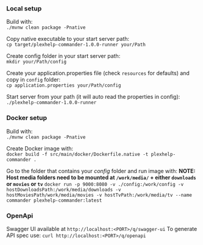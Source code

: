 ### Local setup
Build with:  
`./mvnw clean package -Pnative`

Copy native executable to your start server path:  
`cp target/plexhelp-commander-1.0.0-runner your/Path`

Create config folder in your start server path:  
`mkdir your/Path/config`

Create your application.properties file (check `resources` for defaults) and copy in `config` folder:  
`cp application.properties your/Path/config`

Start server from your path (it will auto read the properties in config):  
`./plexhelp-commander-1.0.0-runner`

### Docker setup
Build with:  
`./mvnw clean package -Pnative`

Create Docker image with:  
`docker build -f src/main/docker/Dockerfile.native -t plexhelp-commander .`

Go to the folder that contains your *config* folder and run image with:
**NOTE: Host media folders need to be mounted at `/work/media/` + either `downloads` or `movies` or `tv`**
`docker run -p 9000:8080 -v ./config:/work/config -v hostDownloadsPath:/work/media/downloads -v hostMoviesPath/work/media/movies -v hostTvPath:/work/media/tv --name commander plexhelp-commander:latest`

### OpenApi
Swagger UI available at ```http://localhost:<PORT>/q/swagger-ui```
To generate API spec use: ```curl http://localhost:<PORT>/q/openapi```
